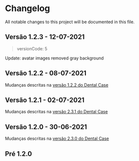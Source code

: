 # Changelog
All notable changes to this project will be documented in this file.

## Versão 1.2.3 - 12-07-2021
> versionCode: 5

Update: avatar images removed gray background

## Versão 1.2.2 - 08-07-2021

Mudanças descritas na [versão 1.2.2 do Dental Case](https://github.com/GameCase-LAWS/dental-case-app/main/CHANGELOG.md#versao-2.3.2)

## Versão 1.2.1 - 02-07-2021

Mudanças descritas na [versão 2.3.1 do Dental Case](https://github.com/GameCase-LAWS/dental-case-app/main/CHANGELOG.md#versao-2.3.1)

## Versão 1.2.0 - 30-06-2021

Mudanças descritas na [versão 2.3.0 do Dental Case](https://github.com/GameCase-LAWS/dental-case-app/main/CHANGELOG.md#versao-2.3.0)

## Pré 1.2.0